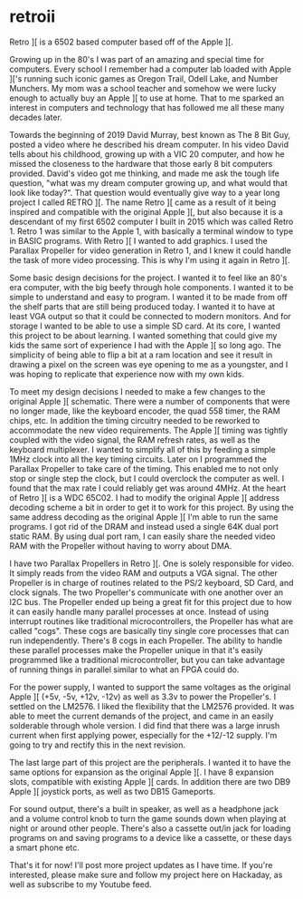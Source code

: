 # retroii
Retro ][ is a 6502 based computer based off of the Apple ][. 

Growing up in the 80's I was part of an amazing and special time for computers. Every school I remember had a computer lab loaded with Apple ]['s running such iconic games as Oregon Trail, Odell Lake, and Number Munchers. My mom was a school teacher and somehow we were lucky enough to actually buy an Apple ][ to use at home. That to me sparked an interest in computers and technology that has followed me all these many decades later. 

Towards the beginning of 2019 David Murray, best known as The 8 Bit Guy, posted a video where he described his dream computer. In his video David tells about his childhood, growing up with a VIC 20 computer, and how he missed the closeness to the hardware that those early 8 bit computers provided. David's video got me thinking, and made me ask the tough life question, "what was my dream computer growing up, and what would that look like today?". That question would eventually give way to a year long project I called RETRO ][. The name Retro ][ came as a result of it being inspired and compatible with the original Apple ][, but also because it is a descendant of my first 6502 computer I built in 2015 which was called Retro 1. Retro 1 was similar to the Apple 1, with basically a terminal window to type in BASIC programs. With Retro ][ I wanted to add graphics. I used the Parallax Propeller for video generation in Retro 1, and I knew it could handle the task of more video processing. This is why I'm using it again in Retro ][.

Some basic design decisions for the project. I wanted it to feel like an 80's era computer, with the big beefy through hole components. I wanted it to be simple to understand and easy to program. I wanted it to be made from off the shelf parts that are still being produced today. I wanted it to have at least VGA output so that it could be connected to modern monitors. And for storage I wanted to be able to use a simple SD card. At its core, I wanted this project to be about learning. I wanted something that could give my kids the same sort of experience I had with the Apple ][ so long ago. The simplicity of being able to flip a bit at a ram location and see it result in drawing a pixel on the screen was eye opening to me as a youngster, and I was hoping to replicate that experience now with my own kids.

To meet my design decisions I needed to make a few changes to the original Apple ][ schematic. There were a number of components that were no longer made, like the keyboard encoder, the quad 558 timer, the RAM chips, etc. In addition the timing circuitry needed to be reworked to accommodate the new video requirements. The Apple ][ timing was tightly coupled with the video signal, the RAM refresh rates, as well as the keyboard multiplexer. I wanted to simplify all of this by feeding a simple 1MHz clock into all the key timing circuits. Later on I programmed the Parallax Propeller to take care of the timing. This enabled me to not only stop or single step the clock, but I could overclock the computer as well. I found that the max rate I could reliably get was around 4MHz. At the heart of Retro ][ is a WDC 65C02. I had to modify the original Apple ][ address decoding scheme a bit in order to get it to work for this project. By using the same address decoding as the original Apple ][ I'm able to run the same programs. I got rid of the DRAM and instead used a single 64K dual port static RAM. By using dual port ram, I can easily share the needed video RAM with the Propeller without having to worry about DMA. 

I have two Parallax Propellers in Retro ][. One is solely responsible for video. It simply reads from the video RAM and outputs a VGA signal. The other Propeller is in charge of routines related to the PS/2 keyboard, SD Card, and clock signals. The two Propeller's communicate with one another over an I2C bus. The Propeller ended up being a great fit for this project due to how it can easily handle many parallel processes at once. Instead of using interrupt routines like traditional microcontrollers, the Propeller has what are called "cogs". These cogs are basically tiny single core processes that can run independently. There's 8 cogs in each Propeller. The ability to handle these parallel processes make the Propeller unique in that it's easily programmed like a traditional microcontroller, but you can take advantage of running things in parallel similar to what an FPGA could do.

For the power supply, I wanted to support the same voltages as the original Apple ][ (+5v, -5v, +12v, -12v) as well as 3.3v to power the Propeller's. I settled on the LM2576. I liked the flexibility that the LM2576 provided. It was able to meet the current demands of the project, and came in an easily solderable through whole version. I did find that there was a large inrush current when first applying power, especially for the +12/-12 supply. I'm going to try and rectify this in the next revision.

The last large part of this project are the peripherals. I wanted it to have the same options for expansion as the original Apple ][. I have 8 expansion slots, compatible with existing Apple ][ cards. In addition there are two DB9 Apple ][ joystick ports, as well as two DB15 Gameports. 

For sound output, there's a built in speaker, as well as a headphone jack and a volume control knob to turn the game sounds down when playing at night or around other people. There's also a cassette out/in jack for loading programs on and saving programs to a device like a cassette, or these days a smart phone etc. 

That's it for now! I'll post more project updates as I have time. If you're interested, please make sure and follow my project here on Hackaday, as well as subscribe to my Youtube feed.
